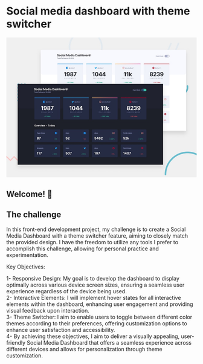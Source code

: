 # Social media dashboard with theme switcher

![Design preview for the Social media dashboard with theme switcher coding challenge](./design/desktop-preview.jpg)

## Welcome! 👋

## The challenge

In this front-end development project, my challenge is to create a Social Media Dashboard with a theme switcher feature, aiming to closely match the provided design. I have the freedom to utilize any tools I prefer to accomplish this challenge, allowing for personal practice and experimentation.

Key Objectives:

1- Responsive Design: My goal is to develop the dashboard to display optimally across various device screen sizes, ensuring a seamless user experience regardless of the device being used.<br>
2- Interactive Elements: I will implement hover states for all interactive elements within the dashboard, enhancing user engagement and providing visual feedback upon interaction.<br>
3- Theme Switcher: I aim to enable users to toggle between different color themes according to their preferences, offering customization options to enhance user satisfaction and accessibility.<br>
4- By achieving these objectives, I aim to deliver a visually appealing, user-friendly Social Media Dashboard that offers a seamless experience across different devices and allows for personalization through theme customization.
